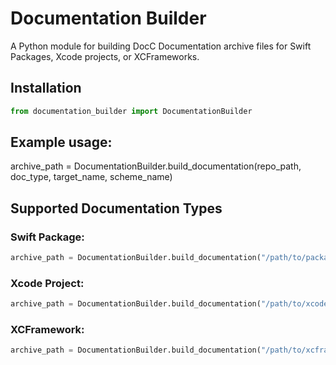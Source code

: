 # Documentation Builder

A Python module for building DocC Documentation archive files for Swift Packages, Xcode projects, or XCFrameworks.

## Installation

```python
from documentation_builder import DocumentationBuilder
```

## Example usage:
archive_path = DocumentationBuilder.build_documentation(repo_path, doc_type, target_name, scheme_name)

## Supported Documentation Types

### Swift Package:

```python
archive_path = DocumentationBuilder.build_documentation("/path/to/package", "Package", "MyPackageTarget")
```

### Xcode Project:

```python
archive_path = DocumentationBuilder.build_documentation("/path/to/xcodeproj", "xcodeproj", "MyProjectTarget", "MyScheme")
```

### XCFramework:

```python
archive_path = DocumentationBuilder.build_documentation("/path/to/xcframework", "xcframework", "MyFrameworkTarget")
```